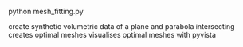 python mesh_fitting.py

create synthetic volumetric data of a plane and parabola intersecting
creates optimal meshes
visualises optimal meshes with pyvista
